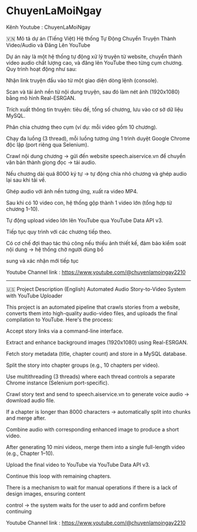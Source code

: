 # ChuyenLaMoiNgay

Kênh Youtube : ChuyenLaMoiNgay

🇻🇳 Mô tả dự án (Tiếng Việt) Hệ thống Tự Động Chuyển Truyện Thành Video/Audio và Đăng Lên YouTube

Dự án này là một hệ thống tự động xử lý truyện từ website, chuyển thành video audio chất lượng cao, và đăng lên YouTube theo từng cụm chương. Quy trình hoạt động như sau:

Nhận link truyện đầu vào từ một giao diện dòng lệnh (console).

Scan và tải ảnh nền từ nội dung truyện, sau đó làm nét ảnh (1920x1080) bằng mô hình Real-ESRGAN.

Trích xuất thông tin truyện: tiêu đề, tổng số chương, lưu vào cơ sở dữ liệu MySQL.

Phân chia chương theo cụm (ví dụ: mỗi video gồm 10 chương).

Chạy đa luồng (3 thread), mỗi luồng tương ứng 1 trình duyệt Google Chrome độc lập (port riêng qua Selenium).

Crawl nội dung chương → gửi đến website speech.aiservice.vn để chuyển văn bản thành giọng đọc → tải audio.

Nếu chương dài quá 8000 ký tự → tự động chia nhỏ chương và ghép audio lại sau khi tải về.

Ghép audio với ảnh nền tương ứng, xuất ra video MP4.

Sau khi có 10 video con, hệ thống gộp thành 1 video lớn (tổng hợp từ chương 1–10).

Tự động upload video lớn lên YouTube qua YouTube Data API v3.

Tiếp tục quy trình với các chương tiếp theo.

Có cơ chế đợi thao tác thủ công nếu thiếu ảnh thiết kế, đảm bảo kiểm soát nội dung → hệ thống chờ người dùng bổ

sung và xác nhận mới tiếp tục

Youtube Channel link : https://www.youtube.com/@chuyenlamoingay2210

------------------------------------------------------------------------------------------------------------------------------------------------------------------------------------------------------------------

🇺🇸 Project Description (English) Automated Audio Story-to-Video System with YouTube Uploader

This project is an automated pipeline that crawls stories from a website, converts them into high-quality audio-video files, and uploads the final compilation to YouTube. Here's the process:

Accept story links via a command-line interface.

Extract and enhance background images (1920x1080) using Real-ESRGAN.

Fetch story metadata (title, chapter count) and store in a MySQL database.

Split the story into chapter groups (e.g., 10 chapters per video).

Use multithreading (3 threads) where each thread controls a separate Chrome instance (Selenium port-specific).

Crawl story text and send to speech.aiservice.vn to generate voice audio → download audio file.

If a chapter is longer than 8000 characters → automatically split into chunks and merge after.

Combine audio with corresponding enhanced image to produce a short video.

After generating 10 mini videos, merge them into a single full-length video (e.g., Chapter 1–10).

Upload the final video to YouTube via YouTube Data API v3.

Continue this loop with remaining chapters.

There is a mechanism to wait for manual operations if there is a lack of design images, ensuring content

control → the system waits for the user to add and confirm before continuing

Youtube Channel link : https://www.youtube.com/@chuyenlamoingay2210
